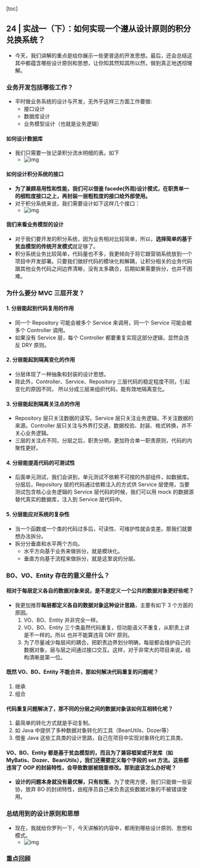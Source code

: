 [toc]

## 24 | 实战一（下）：如何实现一个遵从设计原则的积分兑换系统？

-   今天，我们讲解的重点是给你展示一些更普适的开发思想。最后，还会总结这其中都蕴含哪些设计原则和思想，让你知其然知其所以然，做到真正地透彻理解。

### 业务开发包括哪些工作？

-   平时做业务系统的设计与开发，无外乎这样三方面工作要做:
    -   接口设计
    -   数据库设计
    -   业务模型设计（也就是业务逻辑）

#### 如何设计数据库

-   我们只需要一张记录积分流水明细的表。如下
    -   ![img](imgs/192f19221aa832d8d7a99fdce3d3da8d.jpg)

#### 如何设计积分系统的接口

-   **为了兼顾易用性和性能，我们可以借鉴 facede(外观)设计模式，在职责单一的细粒度接口之上，再封装一层粗粒度的接口给外部使用。**
-   对于积分系统来说，我们需要设计如下这样几个接口：
    -   ![img](imgs/7b9008f6bc107add2b21d3dba901deaf.jpg)

#### 我们来看业务模型的设计

-   对于我们要开发的积分系统，因为业务相对比较简单，所以，**选择简单的基于贫血模型的传统开发模式**就足够了。
-   积分系统业务比较简单，代码量也不多，我更倾向于将它跟营销系统放到一个项目中开发部署。只要我们做好代码的模块化和解耦，让积分相关的业务代码跟其他业务代码之间边界清晰，没有太多耦合，后期如果需要拆分，也并不困难。 

### 为什么要分 MVC 三层开发？

#### 1. 分层能起到代码复用的作用

-   同一个 Repository 可能会被多个 Service 来调用，同一个 Service 可能会被多个 Controller 调用。
-   如果没有 Service 层，每个 Controller 都要重复实现这部分逻辑，显然会违反 DRY 原则。

#### 2. 分层能起到隔离变化的作用

-   分层体现了一种抽象和封装的设计思想。
-   除此外，Controller、Service、Repository 三层代码的稳定程度不同，引起变化的原因不同， 所以分成三层来组织代码，能有效地隔离变化。

#### 3. 分层能起到隔离关注点的作用

-   Repository 层只关注数据的读写。Service 层只关注业务逻辑，不关注数据的来源。Controller 层只关注与外界打交道，数据校验、封装、格式转换，并不关心业务逻辑。
-   三层的关注点不同，分层之后，职责分明，更加符合单一职责原则，代码的内聚性更好。

#### 4. 分层能提高代码的可测试性

-   后面单元测试，我们会讲到，单元测试不依赖不可按的外部组件，如数据库。分层后，Repository 层的代码通过依赖注入的方式供 Service 层使用，当要测试包含核心业务逻辑的 Service 层代码的时候，我们可以用 mock 的数据源替代真实的数据库，注入到 Service 层代码中。

#### 5. 分层能应对系统的复杂性

-   当一个函数或一个类的代码过多后，可读性、可维护性就会变差。那我们就要想办法拆分。
-   拆分分垂直和水平两个方向。
    -   水平方向基于业务来做拆分，就是模块化。
    -   垂直方向基于流程来做拆分，就是这里说的分层。

### BO、VO、Entity 存在的意义是什么？

#### 相对于每层定义各自的数据对象来说，是不是定义一个公共的数据对象更好些呢？

-   我更加推荐**每层都定义各自的数据对象这种设计思路**，主要有如下 3 个方面的原因。
    1.  VO、BO、Entity 并非完全一样。
    2.  VO、BO、Entity 三个类虽然代码重复，但功能语义不重复，从职责上讲是不一样的。所以 也并不能算违背 DRY 原则。
    3.  为了尽量减少每层间的耦合，把职责边界划分明确，每层都会维护自己的数据对象，层与层之间通过接口交互。这样，对于非常大的项目来说，结构清晰是第一位。

#### 既然 VO、BO、Entity 不能合并，那如何解决代码重复的问题呢？

1.  继承
2.  组合

#### 代码重复问题解决了，那不同的分层之间的数据对象该如何互相转化呢？

1.  最简单的转化方式就是手动复制。
2.  如 Java 中提供了多种数据对象转化的工具（BeanUtils、Dozer等）
3.  借鉴 Java 这些工具类的设计思路，自己在项目中实现对象转化的工具类。

#### VO、BO、Entity 都是基于贫血模型的，而且为了兼容框架或开发库（如 MyBatis、Dozer、BeanUtils），我们还需要定义每个字段的 set 方法。这些都违背了 OOP 的封装特性，会导致数据被随意修改。那到底该怎么办好呢？

-   **设计的问题本身就没有最优解，只有权衡**。为了使用方便，我们只能做一些妥协，放弃 BO 的封闭特性，由程序员自己来负责这些数据对象的不被错误使用。

### 总结用到的设计原则和思想

-   现在，我就给你罗列一下，今天讲解的内容中，都用到哪些设计原则、思想和模式。
    -   ![img](imgs/3332071c82182e72518143d05b8eaa61.jpg)

### 重点回顾

